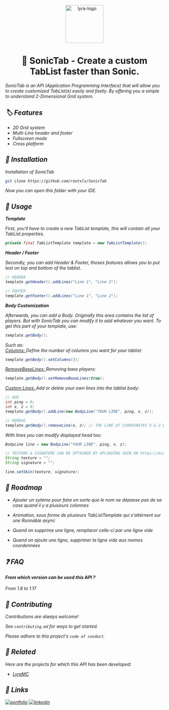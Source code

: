 
<p align="center">
    <img src="https://avatars.githubusercontent.com/u/76408197?s=200&v=4" alt="lyra-logo" width="120px" height="120px"/>
</p>
    


<p align="center">
    <h1 align="center">🦔 SonicTab - Create a custom TabList faster than Sonic.</h1>
  <i>SonicTab is an API (Application Programming Interface) that will allow you to create customized TabList(s) easily and fastly. By offering you a simple to understand 2-Dimensional Grid system.
</p>




## 🏷️ Features

- 2D Grid system
- Multi-Line header and footer
- Fullscreen mode
- Cross platform

  
## 📂 Installation

Installation of SonicTab

```bash
git clone https://github.com/rootxls/SonicTab
```

Now you can open this folder with your IDE.
    
## 📐 Usage


**Template**

First, you'll have to create a new TabList template, this will contain all your TabList properties.
```java
private final TabListTemplate template = new TabListTemplate();
```

**Header / Footer**

Secondly, you can add Header & Footer, thoses features allows you to put text on top and bottom of the tablist.

```java
// HEADER
template.getHeader().addLines("Line 1", "Line 2");

// FOOTER
template.getFooter().addLines("Line 1", "Line 2");
```

**Body Customization**

Afterwards, you can add a Body. Originally this area contains the list of players. But with SonicTab you can modify it to add whatever you want. To get this part of your template, use:

```java
template.getBody();
```

Such as: <br>
<u>Columns: </u> Define the number of columns you want for your tablist:

```java
template.getBody().setColumns(3);
```

<u>RemoveBaseLines: </u> Removing base players:

```java
template.getBody().setRemoveBaseLines(true);
```
<u>Custom Lines: </u> Add or delete your own lines into the tablist body:

```java
// ADD
int ping = 0;
int x, z = 0;
template.getBody().addLine(new BodyLine("YOUR LINE", ping, x, z));

// REMOVE
template.getBody().removeLine(x, z); // THE LINE AT COORDINATES X & Z WILL BE DELETED AND REPLACED BY A BLANK LINE
```

With lines you can modify displayed head too:

```java
BodyLine line = new BodyLine("YOUR LINE", ping, x, z);

// TEXTURE & SIGNATURE CAN BE OPTAINED BY UPLOADING SKIN ON https://mineskin.org/
String texture = "";
String signature = "";

line.setSkin(texture, signature);
```


  
## 🚧 Roadmap

- Ajouter un sytème pour faire en sorte que le nom ne dépasse pas de sa case quand il y a plusieurs colonnes

- Animation, sous forme de plusieurs TabListTemplate qui s'altèrnent sur une Runnable async

- Quand on supprime une ligne, remplacer celle-ci par une ligne vide

- Quand on ajoute une ligne, supprimer la ligne vide aux memes coordonnées
## ❓ FAQ

#### From which version can be used this API ?

From 1.8 to 1.17

  
## 🤝 Contributing

Contributions are always welcome!

See `contributing.md` for ways to get started.

Please adhere to this project's `code of conduct`.

  
## 📎 Related

Here are the projects for which this API has been developed:

- [LyraMC](https://github.com/LyraMC)

  
## 🔗 Links
[![portfolio](https://img.shields.io/badge/my_portfolio-000?style=for-the-badge&logo=ko-fi&logoColor=white)](https://bsnk.tk/)
[![linkedin](https://img.shields.io/badge/linkedin-0A66C2?style=for-the-badge&logo=linkedin&logoColor=white)](https://www.linkedin.com/in/bastien-siniak/)

  
